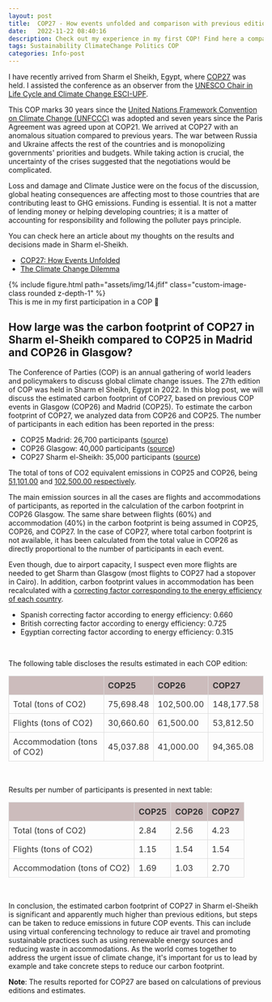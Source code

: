 ```yaml
---
layout: post
title:  COP27 - How events unfolded and comparison with previous editions
date:   2022-11-22 08:40:16
description: Check out my experience in my first COP! Find here a comparison on the carbon footprint of COP27 with previous editions (COP26 and COP25)
tags: Sustainability ClimateChange Politics COP
categories: Info-post
---
```


I have recently arrived from Sharm el Sheikh, Egypt, where <a href="https://cop27.eg/#/">COP27</a> was held. I assisted the conference as an observer from the <a href="https://www.esci.upf.edu/en/unesco-chair-in-life-cycle-and-climate-change/catedra-introduction">UNESCO Chair in Life Cycle and Climate Change ESCI-UPF</a>.

This COP marks 30 years since the <a href="https://unfccc.int/">United Nations Framework Convention on Climate Change (UNFCCC)</a> was adopted and seven years since the Paris Agreement was agreed upon at COP21. We arrived at COP27 with an anomalous situation compared to previous years. The war between Russia and Ukraine affects the rest of the countries and is monopolizing governments' priorities and budgets. While taking action is crucial, the uncertainty of the crises suggested that the negotiations would be complicated.

Loss and damage and Climate Justice were on the focus of the discussion, global heating consequences are affecting most to those countries that are contributing least to GHG emissions. Funding is essential. It is not a matter of lending money or helping developing countries; it is a matter of accounting for responsibility and following the polluter pays principle.

You can check here an article about my thoughts on the results and decisions made in Sharm el-Sheikh.
- <a href="https://www.esciupfnews.com/2022/11/30/cop27-how-events-unfolded/">COP27: How Events Unfolded</a>
- <a href="https://www.esciupfnews.com/2022/11/23/climate-change-dilemma-cop27/">The Climate Change Dilemma</a>

<div class="row mt-3">
  <div class="col-sm mt-3 mt-md-0 text-center">
    {% include figure.html path="assets/img/14.jfif" class="custom-image-class rounded z-depth-1" %}
  </div>
</div>
<div class="caption">
  This is me in my first participation in a COP 🚀
</div>

<style>
.custom-image-class {
  max-width: 100%;
  height: auto;
  max-height: 600px;
}
</style>

## How large was the carbon footprint of COP27 in Sharm el-Sheikh compared to COP25 in Madrid and COP26 in Glasgow?
The Conference of Parties (COP) is an annual gathering of world leaders and policymakers to discuss global climate change issues. The 27th edition of COP was held in Sharm el Sheikh, Egypt in 2022. In this blog post, we will discuss the estimated carbon footprint of COP27, based on previous COP events in Glasgow (COP26) and Madrid (COP25).
To estimate the carbon footprint of COP27, we analyzed data from COP26 and COP25. The number of participants in each edition has been reported in the press:
- COP25 Madrid: 26,700 participants (<a href="https://enb.iisd.org/chile-madrid-climate-change-conference-cop25">source</a>)
- COP26 Glasgow: 40,000 participants (<a href="https://www.un.org/en/climatechange/cop26#:~:text=The%20UN%20Climate%20Change%20Conference,observers%20and%203.886%20media%20representatives">source</a>)
- COP27 Sharm el-Sheikh: 35,000 participants (<a href="https://www.un.org/en/climatechange/cop27#:~:text=From%206%20to%2020%20November%2C%20COP27%20held%20high%2Dlevel%20and,world%20and%20across%20different%20sectors">source</a>)

The total of tons of CO2 equivalent emissions in COP25 and COP26, being <a href="https://www.cnbc.com/2021/11/12/cop26-climate-summit-record-co2-emissions-air-travel-main-culprit.html">51,101.00</a>  and <a href="https://www.cnbc.com/2021/11/12/cop26-climate-summit-record-co2-emissions-air-travel-main-culprit.html">102,500.00  respectively</a>.

The main emission sources in all the cases are flights and accommodations of participants, as reported in the calculation of the carbon footprint in COP26 Glasgow. The same share between flights (60%) and accommodation (40%) in the carbon footprint is being assumed in COP25, COP26, and COP27. In the case of COP27, where total carbon footprint is not available, it has been calculated from the total value in COP26 as directly proportional to the number of participants in each event.

Even though, due to airport capacity, I suspect even more flights are needed to get Sharm than Glasgow (most flights to COP27 had a stopover in Cairo). In addition, carbon footprint values in accommodation has been recalculated with a <a href="https://www.aceee.org/international-scorecard">correcting factor corresponding to the energy efficiency of each country</a>.

- Spanish correcting factor according to energy efficiency: 0.660
- British correcting factor according to energy efficiency: 0.725
- Egyptian correcting factor according to energy efficiency: 0.315

<br>

The following table discloses the results estimated in each COP edition:

<table>
  <thead>
    <tr>
      <th></th>
      <th>COP25</th>
      <th>COP26</th>
      <th>COP27</th>
    </tr>
  </thead>
  <tbody>
    <tr>
      <td>Total (tons of CO2)</td>
      <td>75,698.48</td>
      <td>102,500.00</td>
      <td>148,177.58</td>
    </tr>
    <tr>
      <td>Flights (tons of CO2)</td>
      <td>30,660.60</td>
      <td>61,500.00</td>
      <td>53,812.50</td>
    </tr>
    <tr>
      <td>Accommodation (tons of CO2)</td>
      <td>45,037.88</td>
      <td>41,000.00</td>
      <td>94,365.08</td>
    </tr>
  </tbody>
</table>

<style>
  table {
    border-collapse: collapse;
    width: 100%;
    color: #333;
  }

  th, td {
    border: 1px solid #ddd;
    padding: 8px;
    text-align: left;
  }

  th {
    background-color: #ccbcbc;
  }

  tr:hover {
    background-color: #b9d1ae;
  }
</style>

<br>

Results per number of participants is presented in next table:

<table>
  <thead>
    <tr>
      <th></th>
      <th>COP25</th>
      <th>COP26</th>
      <th>COP27</th>
    </tr>
  </thead>
  <tbody>
    <tr>
      <td>Total (tons of CO2)</td>
      <td>2.84</td>
      <td>2.56</td>
      <td>4.23</td>
    </tr>
    <tr>
      <td>Flights (tons of CO2)</td>
      <td>1.15</td>
      <td>1.54</td>
      <td>1.54</td>
    </tr>
    <tr>
      <td>Accommodation (tons of CO2)</td>
      <td>1.69</td>
      <td>1.03</td>
      <td>2.70</td>
    </tr>
  </tbody>
</table>

<style>
  table {
    border-collapse: collapse;
    width: 100%;
    color: #333;
  }

  th, td {
    border: 1px solid #ddd;
    padding: 8px;
    text-align: left;
  }

  th {
    background-color: #ccbcbc;
  }

  tr:hover {
    background-color: #b9d1ae;
  }
</style>

<br>

In conclusion, the estimated carbon footprint of COP27 in Sharm el-Sheikh is significant and apparently much higher than previous editions, but steps can be taken to reduce emissions in future COP events. This can include using virtual conferencing technology to reduce air travel and promoting sustainable practices such as using renewable energy sources and reducing waste in accommodations. As the world comes together to address the urgent issue of climate change, it's important for us to lead by example and take concrete steps to reduce our carbon footprint.

<strong>Note</strong>: The results reported for COP27 are based on calculations of previous editions and estimates.
